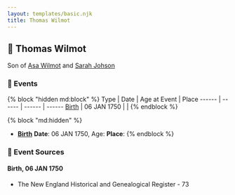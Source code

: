 ```yaml
---
layout: templates/basic.njk
title: Thomas Wilmot
---
```

## 🔵 Thomas Wilmot

Son of [Asa Wilmot](/people/1/15735504) and [Sarah Johson](/people/4/48968878)

### 📆 Events

{% block "hidden md:block" %}
Type | Date | Age at Event | Place
------ | ------ | ------ | ------
[Birth](#event-event-2) | 06 JAN 1750 |  |
{% endblock %}

{% block "md:hidden" %}
- **[Birth](#event-event-2)**
**Date**: 06 JAN 1750, Age:
**Place**:
{% endblock %}

### 📰 Event Sources

#### <a id="event-event-2"></a> Birth, 06 JAN 1750
* The New England Historical and Genealogical Register  - 73